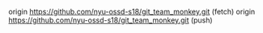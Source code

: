 origin	https://github.com/nyu-ossd-s18/git_team_monkey.git (fetch)
origin	https://github.com/nyu-ossd-s18/git_team_monkey.git (push)
